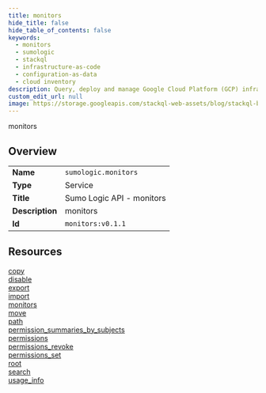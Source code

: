 ```yaml
---
title: monitors
hide_title: false
hide_table_of_contents: false
keywords:
  - monitors
  - sumologic
  - stackql
  - infrastructure-as-code
  - configuration-as-data
  - cloud inventory
description: Query, deploy and manage Google Cloud Platform (GCP) infrastructure and resources using SQL
custom_edit_url: null
image: https://storage.googleapis.com/stackql-web-assets/blog/stackql-blog-post-featured-image.png
---
```

monitors  
    

## Overview
<table><tbody>
<tr><td><b>Name</b></td><td><code>sumologic.monitors</code></td></tr>
<tr><td><b>Type</b></td><td>Service</td></tr>
<tr><td><b>Title</b></td><td>Sumo Logic API - monitors</td></tr>
<tr><td><b>Description</b></td><td>monitors</td></tr>
<tr><td><b>Id</b></td><td><code>monitors:v0.1.1</code></td></tr>
</tbody></table>

## Resources
<div class="row">
<div class="providerDocColumn">
<a href="/providers/sumologic/monitors/copy/">copy</a><br />
<a href="/providers/sumologic/monitors/disable/">disable</a><br />
<a href="/providers/sumologic/monitors/export/">export</a><br />
<a href="/providers/sumologic/monitors/import/">import</a><br />
<a href="/providers/sumologic/monitors/monitors/">monitors</a><br />
<a href="/providers/sumologic/monitors/move/">move</a><br />
<a href="/providers/sumologic/monitors/path/">path</a><br />
</div>
<div class="providerDocColumn">
<a href="/providers/sumologic/monitors/permission_summaries_by_subjects/">permission_summaries_by_subjects</a><br />
<a href="/providers/sumologic/monitors/permissions/">permissions</a><br />
<a href="/providers/sumologic/monitors/permissions_revoke/">permissions_revoke</a><br />
<a href="/providers/sumologic/monitors/permissions_set/">permissions_set</a><br />
<a href="/providers/sumologic/monitors/root/">root</a><br />
<a href="/providers/sumologic/monitors/search/">search</a><br />
<a href="/providers/sumologic/monitors/usage_info/">usage_info</a><br />
</div>
</div>

